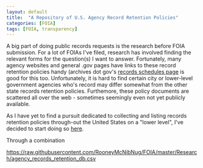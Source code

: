 ```yaml
---
layout: default
title:  "A Repository of U.S. Agency Record Retention Policies"
categories: [FOIA]
tags: [FOIA, transparency]
---
```


A big part of doing public records requests is the research before FOIA submission. 
For a lot of FOIAs I've filed, research has involved finding the relevant forms for the
question(s) I want to answer. Fortunately, many agency websites and general .gov 
pages have links to these record retention policies handy (archives dot gov's 
[records schedules page](https://www.archives.gov/records-mgmt/rcs/schedules/index.html)
is good for this too. Unfortunately, it is hard to
find certain city or lower-level government agencies who's record may differ somewhat
from the other state records retention policies. Furthemore, these policy documents are
scattered all over the web - sometimes seemingly even not yet publicly available.

As I have yet to find a pursuit dedicated to collecting and listing records retention 
policies through-out the United States on a "lower level", I've decided to start doing so 
[here](https://github.com/RooneyMcNibNug/FOIA/blob/master/Research/agency_records_retention_db.csv). 

Through a combination 

https://raw.githubusercontent.com/RooneyMcNibNug/FOIA/master/Research/agency_records_retention_db.csv
